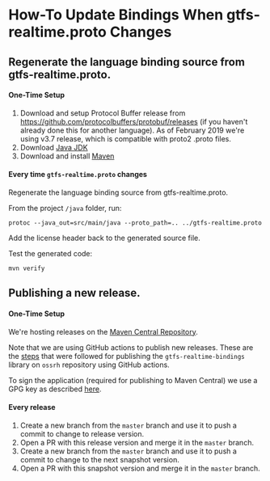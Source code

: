 # How-To Update Bindings When gtfs-realtime.proto Changes

## Regenerate the language binding source from gtfs-realtime.proto.

#### One-Time Setup

1. Download and setup Protocol Buffer release from https://github.com/protocolbuffers/protobuf/releases (if you haven't already done this for another language).  As of February 2019 we're using v3.7 release, which is compatible with proto2 .proto files.
1. Download [Java JDK](https://www.oracle.com/technetwork/java/javase/downloads/index.html)
1. Download and install [Maven](https://maven.apache.org/download.cgi)

#### Every time `gtfs-realtime.proto` changes

Regenerate the language binding source from gtfs-realtime.proto.

From the project `/java` folder, run:

```
protoc --java_out=src/main/java --proto_path=.. ../gtfs-realtime.proto
```

Add the license header back to the generated source file.

Test the generated code:

```
mvn verify
````

## Publishing a new release.

#### One-Time Setup

We're hosting releases on the [Maven Central Repository](http://search.maven.org/).

Note that we are using GitHub actions to publish new releases. These are the [steps](https://dzone.com/articles/how-to-publish-artifacts-to-maven-central) that were followed for publishing the `gtfs-realtime-bindings` library on `ossrh` repository using GitHub actions.

To sign the application (required for publishing to Maven Central) we use a GPG key as described [here](https://dzone.com/articles/how-to-publish-artifacts-to-maven-central#:~:text=%3C/servers%3E-,GPG%20Setup,-You%E2%80%99ll%20have%20to).

#### Every release

1. Create a new branch from the `master` branch and use it to push a commit to change to release version.
2. Open a PR with this release version and merge it in the `master` branch.
3. Create a new branch from the `master` branch and use it to push a commit to change to the next snapshot version. 
4. Open a PR with this snapshot version and merge it in the `master` branch.
